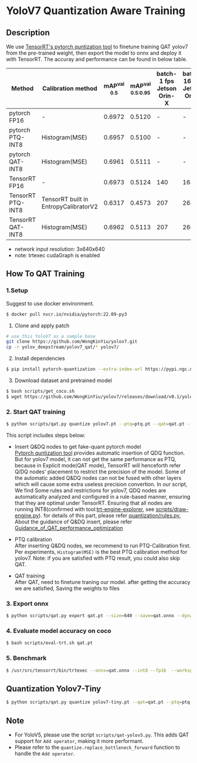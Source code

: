 # YoloV7 Quantization Aware Training
## Description
 We use [TensorRT's pytorch quntization tool](https://github.com/NVIDIA/TensorRT/tree/main/tools/pytorch-quantization) to finetune training QAT yolov7 from the pre-trained weight, then export the model to onnx and deploy it with TensorRT. The accuray and performance can be found in below table.

|  Method   | Calibration method  | mAP<sup>val<br>0.5|mAP<sup>val<br>0.5:0.95 |batch-1 fps<br>Jetson Orin-X  |batch-16 fps<br>Jetson Orin-X  |weight|
|  ----  | ----  |----  |----  |----|----|-|
| pytorch FP16 | -             | 0.6972 | 0.5120 |-|-|[yolov7.pt](https://github.com/WongKinYiu/yolov7/releases/download/v0.1/yolov7.pt)|
| pytorch PTQ-INT8  | Histogram(MSE)  | 0.6957 | 0.5100 |-|-|[yolov7_ptq.pt](https://nvidia.box.com/shared/static/j0rclm9k2ymj6ahdx55dxnnskzq91flh) [yolov7_ptq_640.onnx](https://nvidia.box.com/shared/static/rlv3buq7sei2log2d3beyg1jhjyw59hn)|
| pytorch QAT-INT8  | Histogram(MSE)  | 0.6961 | 0.5111 |-|-|[yolov7_qat.pt](https://nvidia.box.com/shared/static/vph9af9rbe7ed7ibfnajsk248mw9nq9f)|
| TensorRT FP16| -             | 0.6973 | 0.5124 |140 |168|[yolov7.onnx](https://nvidia.box.com/shared/static/rmh8rttesg4cgrysb2qm12udpvd95as1) |
| TensorRT PTQ-INT8 | TensorRT built in EntropyCalibratorV2 | 0.6317 | 0.4573 |207|264|-|
| TensorRT QAT-INT8 | Histogram(MSE)  | 0.6962 | 0.5113 |207|266|[yolov7_qat_640.onnx](https://nvidia.box.com/shared/static/v1ze885p35hfjl96xtw8s0xbcpv64tfr)|
 - network input resolution: 3x640x640
 - note: trtexec cudaGraph is enabled

## How To QAT Training
### 1.Setup

Suggest to use docker environment.
```bash
$ docker pull nvcr.io/nvidia/pytorch:22.09-py3
```

1. Clone and apply patch
```bash
# use this YoloV7 as a sample base 
git clone https://github.com/WongKinYiu/yolov7.git
cp -r yolov_deepstream/yolov7_qat/* yolov7/
```

2. Install dependencies
```bash
$ pip install pytorch-quantization --extra-index-url https://pypi.ngc.nvidia.com
```

3. Download dataset and pretrained model
```bash
$ bash scripts/get_coco.sh
$ wget https://github.com/WongKinYiu/yolov7/releases/download/v0.1/yolov7.pt
```

### 2. Start QAT training
  ```bash
  $ python scripts/qat.py quantize yolov7.pt --ptq=ptq.pt --qat=qat.pt --eval-ptq --eval-origin
  ```
  This script includes steps below: 
  - Insert Q&DQ nodes to get fake-quant pytorch model<br>
  [Pytorch quntization tool](https://github.com/NVIDIA/TensorRT/tree/main/tools/pytorch-quantization) provides automatic insertion of QDQ function. But for yolov7 model, it can not get the same performance as PTQ, because in Explicit mode(QAT mode), TensorRT will henceforth refer Q/DQ nodes' placement to restrict the precision of the model. Some of the automatic added Q&DQ nodes can not be fused with other layers which will cause some extra useless precision convertion. In our script, We find Some rules and restrictions for yolov7, QDQ nodes are automatically analyzed and configured in a rule-based manner, ensuring that they are optimal under TensorRT. Ensuring that all nodes are running INT8(confirmed with tool:[trt-engine-explorer](https://github.com/NVIDIA/TensorRT/tree/main/tools/experimental/trt-engine-explorer), see [scripts/draw-engine.py](./scripts/draw-engine.py)). for details of this part, please refer [quantization/rules.py](./quantization/rules.py), About the guidance of Q&DQ insert, please refer [Guidance_of_QAT_performance_optimization](./doc/Guidance_of_QAT_performance_optimization.md)

  - PTQ calibration<br>
  After inserting Q&DQ nodes, we recommend to run PTQ-Calibration first. Per experiments, `Histogram(MSE)` is the best PTQ calibration method for yolov7.
  Note: if you are satisfied with PTQ result, you could also skip QAT.
  
  - QAT training<br>
  After QAT, need to finetune traning our model. after getting the accuracy we are satisfied, Saving the weights to files

### 3. Export onnx 
  ```bash
  $ python scripts/qat.py export qat.pt --size=640 --save=qat.onnx --dynamic
  ```

### 4. Evaluate model accuracy on coco 
  ```bash
  $ bash scripts/eval-trt.sh qat.pt
  ```

### 5. Benchmark
  ```bash
  $ /usr/src/tensorrt/bin/trtexec --onnx=qat.onnx --int8 --fp16  --workspace=1024000 --minShapes=images:4x3x640x640 --optShapes=images:4x3x640x640 --maxShapes=images:4x3x640x640
  ```


## Quantization Yolov7-Tiny
```bash
$ python scripts/qat.py quantize yolov7-tiny.pt --qat=qat.pt --ptq=ptq.pt --ignore-policy="model\.77\.m\.(.*)|model\.0\.(.*)" --supervision-stride=1 --eval-ptq --eval-origin
```

## Note
- For YoloV5, please use the script `scripts/qat-yolov5.py`. This adds QAT support for `Add operator`, making it more performant.
- Please refer to the `quantize.replace_bottleneck_forward` function to handle the `Add operator`.
